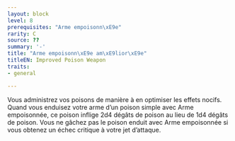 ```yaml
---
layout: block
level: 8
prerequisites: "Arme empoisonn\xE9e"
rarity: C
source: ??
summary: '-'
title: "Arme empoisonn\xE9e am\xE9lior\xE9e"
titleEN: Improved Poison Weapon
traits:
- general

---
```


<p>Vous administrez vos poisons de manière à en optimiser les effets nocifs. Quand vous enduisez votre arme d’un poison simple avec Arme empoisonnée, ce poison inflige 2d4 dégâts de poison au lieu de 1d4 dégâts de poison. Vous ne gâchez pas le poison enduit avec Arme empoisonnée si vous obtenez un échec critique à votre jet d’attaque.</p>